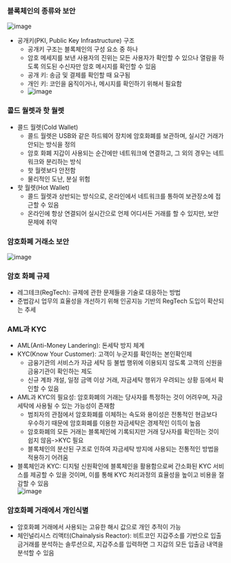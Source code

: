 ### 블록체인의 종류와 보안   
![image](https://user-images.githubusercontent.com/28378553/126029823-b159c37b-baa9-405d-bc46-3802bef9171f.png)
- 공개키(PKI, Public Key Infrastructure) 구조
  + 공개키 구조는 블록체인의 구성 요소 중 하나
  + 암호 메세지를 보낸 사용자의 진위는 모든 사용자가 확인할 수 있으나 열람을 하도록 의도된 수신자만 암호 메시지를 확인할 수 있음
  + 공개 키: 송금 및 결제를 확인할 때 요구됨
  + 개인 키: 코인을 움직이거나, 메시지를 확인하기 위해서 필요함
  + ![image](https://user-images.githubusercontent.com/28378553/126029904-9fd891bd-8ede-440e-9adc-ef30235b8b92.png)

### 콜드 월렛과 핫 월렛
- 콜드 월렛(Cold Wallet)
  + 콜드 월렛은 USB와 같은 하드웨어 장치에 암호화폐를 보관하며, 실시간 거래가 안되는 방식을 정의
  + 암호 화폐 지갑이 사용되는 순간에만 네트워크에 연결하고, 그 외의 경우는 네트워크와 분리하는 방식
  + 핫 월렛보다 안전함
  + 물리적인 도난, 분실 위험
- 핫 월렛(Hot Wallet)
  + 콜드 월렛과 상반되는 방식으로, 온라인에서 네트워크를 통하여 보관장소에 접근할 수 있음
  + 온라인에 항상 연결되어 실시간으로 언제 어디서든 거래를 할 수 있지만, 보안 문제에 취약

### 암호화폐 거래소 보안   
![image](https://user-images.githubusercontent.com/28378553/126030193-fb0c622e-71b8-4f06-9433-325a0c5b8566.png)   

### 암호 화폐 규제
- 레그테크(RegTech): 규제에 관한 문제들을 기술로 대응하는 방법
- 준법감시 업무의 효율성을 개선하기 위해 인공지능 기반의 RegTech 도입이 확산되는 추세

### AML과 KYC
- AML(Anti-Money Landering): 돈세탁 방지 체계
- KYC(Know Your Customer): 고객이 누군지를 확인하는 본인확인제
  + 금융기관의 서비스가 자금 세탁 등 불법 행위에 이용되지 않도록 고객의 신원을 금융기관이 확인하는 제도
  + 신규 계좌 개설, 일정 금액 이상 거래, 자금세탁 행위가 우려되는 상황 등에서 확인할 수 있음
- AML과 KYC의 필요성: 암호화폐의 거래는 당사자를 특정하는 것이 어려우며, 자금세탁에 사용될 수 있는 가능성이 존재함
  + 범죄자의 관점에서 암호화폐를 이체하는 속도와 용이성은 전통적인 현금보다 우수하기 때문에 암호화폐를 이용한 자금세탁은 경제적인 이득이 높음
  + 암호화폐의 모든 거래는 블록체인에 기록되지만 거래 당사자를 확인하는 것이 쉽지 않음->KYC 필요
  + 블록체인의 분산된 구조로 인하여 자금세탁 방지에 사용되는 전통적인 방법을 적용하기 어려움
- 블록체인과 KYC: 디지털 신원확인에 블록체인을 활용함으로써 간소화된 KYC 서비스를 제공할 수 있을 것이며, 이를 통해 KYC 처리과정의 효율성을 높이고 비용을 절감할 수 있음   
![image](https://user-images.githubusercontent.com/28378553/126030697-81c1f6a7-9cf9-4e34-9d52-9e93a00475b8.png)   

### 암호화폐 거래에서 개인식별
- 암호화폐 거래에서 사용되는 고유한 해시 값으로 개인 추적이 가능
- 체인널리시스 리액터(Chainalysis Reactor): 비트코인 지갑주소를 기반으로 입출금거래를 분석하는 솔루션으로, 지갑주소를 입력하면 그 지갑의 모든 입출금 내역을 분석할 수 있음
